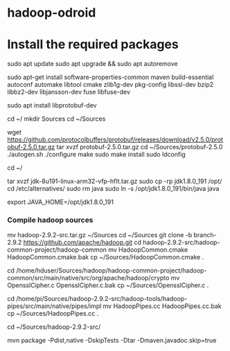 # hadoop-odroid

# Install the required packages

sudo apt update
sudo apt upgrade && sudo apt autoremove


sudo apt-get install software-properties-common maven build-essential autoconf automake libtool cmake zlib1g-dev pkg-config libssl-dev bzip2 libbz2-dev libjansson-dev fuse libfuse-dev

sudo apt install libprotobuf-dev

cd ~/
mkdir Sources
cd ~/Sources

wget https://github.com/protocolbuffers/protobuf/releases/download/v2.5.0/protobuf-2.5.0.tar.gz
tar xvzf protobuf-2.5.0.tar.gz
cd ~/Sources/protobuf-2.5.0
./autogen.sh
./configure
make
sudo make install
sudo ldconfig


cd ~/

tar xvzf jdk-8u191-linux-arm32-vfp-hflt.tar.gz
sudo cp -rp jdk1.8.0_191 /opt/
cd /etc/alternatives/
sudo rm java
sudo ln -s /opt/jdk1.8.0_191/bin/java java

export JAVA_HOME=/opt/jdk1.8.0_191


### Compile hadoop sources
mv hadoop-2.9.2-src.tar.gz ~/Sources
cd ~/Sources
git clone -b branch-2.9.2 https://github.com/apache/hadoop.git
cd hadoop-2.9.2-src/hadoop-common-project/hadoop-common
mv HadoopCommon.cmake HadoopCommon.cmake.bak
cp ~/Sources/HadoopCommon.cmake .

cd /home/hduser/Sources/hadoop/hadoop-common-project/hadoop-common/src/main/native/src/org/apache/hadoop/crypto
mv OpensslCipher.c OpensslCipher.c.bak
cp ~/Sources/OpensslCipher.c .

cd /home/pi/Sources/hadoop-2.9.2-src/hadoop-tools/hadoop-pipes/src/main/native/pipes/impl
mv HadoopPipes.cc HadoopPipes.cc.bak
cp ~/Sources/HadoopPipes.cc .

cd ~/Sources/hadoop-2.9.2-src/

mvn package -Pdist,native -DskipTests -Dtar -Dmaven.javadoc.skip=true
